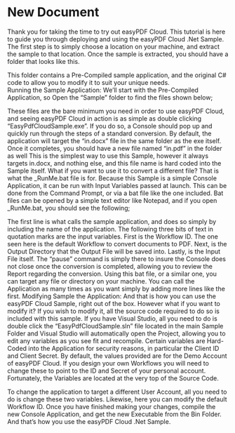# New Document
Thank you for taking the time to try out easyPDF Cloud.  This tutorial is here to guide you through deploying and using the easyPDF Cloud .Net Sample.
The first step is to simply choose a location on your machine, and extract the sample to that location.  Once the sample is extracted, you should have a folder that looks like this.
 
 
 This folder contains a Pre-Compiled sample application, and the original C# code to allow you to modify it to suit your unique needs.  
Running the Sample Application:
We’ll start with the Pre-Compiled Application, so Open the “Sample” folder to find the files shown below;
 
These files are the bare minimum you need in order to use easyPDF Cloud, and seeing easyPDF Cloud in action is as simple as double clicking “EasyPdfCloudSample.exe”.  If you do so, a Console should pop up and quickly run through the steps of a standard conversion.  By default, the application will target the “in.docx” file in the same folder as the exe itself.  Once it completes, you should have a new file named “in.pdf” in the folder as well
This is the simplest way to use this Sample, however it always targets in.docx, and nothing else, and this file name is hard coded into the Sample itself.  What if you want to use it to convert a different file?  That is what the _RunMe.bat file is for. 
Because this Sample is a simple Console Application, it can be run with Input Variables passed at launch.  This can be done from the Command Prompt, or via a bat file like the one included.  Bat files can be opened by a simple text editor like Notepad, and if you open _RunMe.bat, you should see the following;
 
The first line is what calls the sample application, and does so simply by including the name of the application.  The following three bits of text in quotation marks are the input variables.  First is the Workflow ID.  The one seen here is the default Workflow to convert documents to PDF.  Next, is the Output Directory that the Output File will be saved into.  Lastly, is the Input File itself.
The “pause” command is simply there to insure the Console does not close once the conversion is completed, allowing you to review the Report regarding the conversion.
Using this bat file, or a similar one, you can target any file or directory on your machine.  You can call the Application as many times as you want simply by adding more lines like the first. 
Modifying Sample the Application:
And that is how you can use the easyPDF Cloud Sample, right out of the box.  However what if you want to modify it?  If you wish to modify it, all the source code required to do so is included with this sample.  If you have Visual Studio, all you need to do is double click the “EasyPdfCloudSample.sln” file located in the main Sample Folder and Visual Studio will automatically open the Project, allowing you to edit any variables as you see fit and recompile.
Certain variables are Hard-Coded into the Application for security reasons, in particular the Client ID and Client Secret.  By default, the values provided are for the Demo Account of easyPDF Cloud.  If you design your own Workflows you will need to change these to point to the ID and Secret of your personal account.
Fortunately, the Variables are located at the very top of the Source Code.
 
To change the application to target a different User Account, all you need to do is change these two variables.  Likewise, here you can modify the default Workflow ID.
Once you have finished making your changes, compile the new Console Application, and get the new Executable from the Bin Folder. 
And that’s how you use the easyPDF Cloud .Net Sample.
